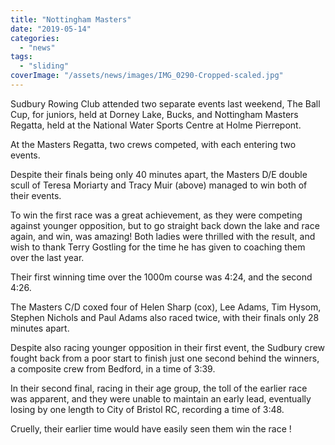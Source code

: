 ```yaml
---
title: "Nottingham Masters"
date: "2019-05-14"
categories:
  - "news"
tags:
  - "sliding"
coverImage: "/assets/news/images/IMG_0290-Cropped-scaled.jpg"
---
```


Sudbury Rowing Club attended two separate events last weekend, The Ball Cup, for juniors, held at Dorney Lake, Bucks, and Nottingham Masters Regatta, held at the National Water Sports Centre at Holme Pierrepont.

At the Masters Regatta, two crews competed, with each entering two events.

Despite their finals being only 40 minutes apart, the Masters D/E double scull of Teresa Moriarty and Tracy Muir (above) managed to win both of their events.

To win the first race was a great achievement, as they were competing against younger opposition, but to go straight back down the lake and race again, and win, was amazing! Both ladies were thrilled with the result, and wish to thank Terry Gostling for the time he has given to coaching them over the last year.

Their first winning time over the 1000m course was 4:24, and the second 4:26.

The Masters C/D coxed four of Helen Sharp (cox), Lee Adams, Tim Hysom, Stephen Nichols and Paul Adams also raced twice, with their finals only 28 minutes apart.

Despite also racing younger opposition in their first event, the Sudbury crew fought back from a poor start to finish just one second behind the winners, a composite crew from Bedford, in a time of 3:39.

In their second final, racing in their age group, the toll of the earlier race was apparent, and they were unable to maintain an early lead, eventually losing by one length to City of Bristol RC, recording a time of 3:48.

Cruelly, their earlier time would have easily seen them win the race !
